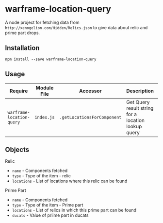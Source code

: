 # warframe-location-query

A node project for fetching data from `http://xenogelion.com/Hidden/Relics.json` to give data about relic and prime part drops.

## Installation
```
npm install --save warframe-location-query
```

## Usage

Require | Module File | Accessor | Description | parameters
--- | --- | --- | --- | ---
`warframe-location-query` | `index.js` | `.getLocationsForComponent` | Get Query result string for a location lookup query | `query`, `callback`


## Objects

Relic

* `name` - Components fetched
* `type` - Type of the item - relic
* `locations` - List of locations where this relic can be found

Prime Part

* `name` - Components fetched
* `type` - Type of the item - Prime part
* `locations` - List of relics in which this prime part can be found
* `ducats` - Value of priime part in ducats